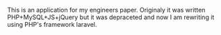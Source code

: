 This is an application for my engineers paper. Originaly it was written PHP+MySQL+JS+jQuery but it was depraceted and now I am rewriting it using PHP's framework laravel.
